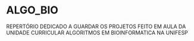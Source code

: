 # ALGO_BIO
REPERTÓRIO DEDICADO A GUARDAR OS PROJETOS FEITO EM AULA DA UNIDADE CURRICULAR ALGORITMOS EM BIOINFORMATICA NA UNIFESP
